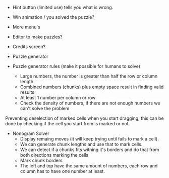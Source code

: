 - Hint button (limited use) tells you what is wrong.
- Win animation / you solved the puzzle?
- More menu's
- Editor to make puzzles?
- Credits screen?
- Puzzle generator

- Puzzle generator rules (make it possible for humans to solve)
	- Large numbers, the number is greater than half the row or column length
	- Combined numbers (chunks) plus empty space result in finding valid results
	- At least 1 number per column or row
	- Check the density of numbers, if there are not enough numbers we can't solve the problem

Preventing deselection of marked cells when you start dragging, this can be done by checking if the cell you start from is marked or not.

- Nonogram Solver
	- Display remaing moves (it will keep trying until fails to mark a cell).
	- We can generate chunk lengths and use that to mark cells.
	- We can detect if a chunks fits withing it's borders and do that from both directions marking the cells
	- Mark chunk borders
	- The left and top have the same amount of numbers, each row and column has to have one number at least.
	